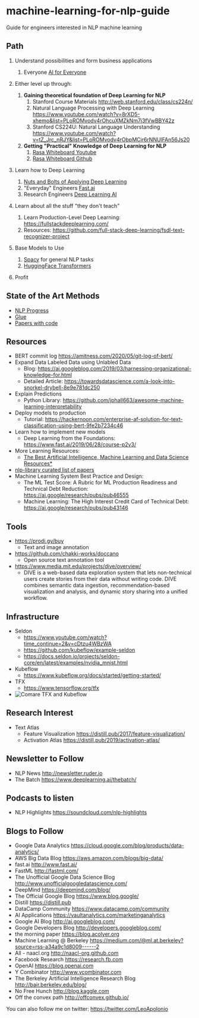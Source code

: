 # machine-learning-for-nlp-guide
Guide for engineers interested in NLP machine learning

## Path
  1. Understand possibilities and form business applications
      1. Everyone [AI for Everyone](https://www.coursera.org/learn/ai-for-everyone)

  1. Either level up through:
      1. __Gaining theoretical foundation of Deep Learning for NLP__
         1. Stanford Course Materials http://web.stanford.edu/class/cs224n/
         1. Natural Language Processing with Deep Learning https://www.youtube.com/watch?v=8rXD5-xhemo&list=PLoROMvodv4rOhcuXMZkNm7j3fVwBBY42z
         1. Stanford CS224U: Natural Language Understanding https://www.youtube.com/watch?v=tZ_Jrc_nRJY&list=PLoROMvodv4rObpMCir6rNNUlFAn56Js20
      1. __Getting "Practical" Knowledge of Deep Learning for NLP__
         1. [Rasa Whiteboard Youtube](https://www.youtube.com/watch?v=mWvnlVw_LiY&list=PL75e0qA87dlG-za8eLI6t0_Pbxafk-cxb&index=5)
         1. [Rasa Whiteboard Github](https://www.youtube.com/redirect?redir_token=JoSXMpXu79Zsu0ao_9CQMdS4Jr18MTU4OTEzMjUzOEAxNTg5MDQ2MTM4&q=https%3A%2F%2Fgithub.com%2FRasaHQ%2Falgorithm-whiteboard-resources&v=mWvnlVw_LiY&event=video_description)
  
  1. Learn how to Deep Learning
      1. [Nuts and Bolts of Applying Deep Learning](https://www.youtube.com/watch?v=F1ka6a13S9I)
      1. "Everyday" Engineers [Fast.ai](https://www.fast.ai/)
      1. Research Engineers [Deep Learning AI](https://www.deeplearning.ai/deep-learning-specialization/)

  1. Learn about all the stuff "they don't teach"
      1. Learn Production-Level Deep Learning: https://fullstackdeeplearning.com/
      1. Resources: https://github.com/full-stack-deep-learning/fsdl-text-recognizer-project
  1. Base Models to Use
      1. [Spacy](https://spacy.io/) for general NLP tasks
      1. [HuggingFace Transformers](https://github.com/huggingface/transformers)

  1. Profit

## State of the Art Methods
  * [NLP Progress](https://github.com/sebastianruder/NLP-progress)
  * [Glue](https://gluebenchmark.com/leaderboard)
  * [Papers with code](https://paperswithcode.com/sota)

## Resources
  * BERT commit log https://amitness.com/2020/05/git-log-of-bert/
  * Expand Data Labeled Data using Unlabled Data
    * Blog: https://ai.googleblog.com/2019/03/harnessing-organizational-knowledge-for.html
    * Detailed Article: https://towardsdatascience.com/a-look-into-snorkel-drybell-8e9e781dc250
  * Explain Predictions
    * Python Library: https://github.com/jphall663/awesome-machine-learning-interpretability
  * Deploy models to production
    * Tutorial: https://hackernoon.com/enterprise-af-solution-for-text-classification-using-bert-9fe2b7234c46
  * Learn how to implement new models
    * Deep Learning from the Foundations: https://www.fast.ai/2019/06/28/course-p2v3/
  * More Learning Resources:
    * [The Best Artificial Intelligence, Machine Learning and Data Science Resources*](https://www.notion.so/b3b97fa097b747698e87fd3badc657cf)
  * [nlp-library curated list of papers](https://github.com/mihail911/nlp-library)
  * Machine Learning System Best Practice and Design:
    * The ML Test Score: A Rubric for ML Production Readiness and Technical Debt Reduction: https://ai.google/research/pubs/pub46555
    * Machine Learning: The High Interest Credit Card of Technical Debt: https://ai.google/research/pubs/pub43146
    

## Tools
  * https://prodi.gy/buy
    * Text and image annotation
  * https://github.com/chakki-works/doccano
    * Open source text annotation tool
  * https://www.media.mit.edu/projects/dive/overview/
    * DIVE is a web-based data exploration system that lets non-technical users create stories from their data without writing code. DIVE combines semantic data ingestion, recommendation-based visualization and analysis, and dynamic story sharing into a unified workflow. 
    

## Infrastructure
  * Seldon
    * https://www.youtube.com/watch?time_continue=2&v=cDtzu4WBzWA
    * https://github.com/kubeflow/example-seldon
    * https://docs.seldon.io/projects/seldon-core/en/latest/examples/nvidia_mnist.html
  * Kubeflow
    * https://www.kubeflow.org/docs/started/getting-started/
  * TFX
    * https://www.tensorflow.org/tfx
  * ![Comare TFX and Kubeflow](https://imgur.com/IuH3T04.png)

## Research Interest
  * Text Atlas
    * Feature Visualization https://distill.pub/2017/feature-visualization/
    * Activation Atlas https://distill.pub/2019/activation-atlas/

## Newsletter to Follow
  * NLP News http://newsletter.ruder.io
  * The Batch https://www.deeplearning.ai/thebatch/

## Podcasts to listen
  * NLP Highlights https://soundcloud.com/nlp-highlights

## Blogs to Follow
  * Google Data Analytics https://cloud.google.com/blog/products/data-analytics/
  * AWS Big Data Blog https://aws.amazon.com/blogs/big-data/
  * fast.ai http://www.fast.ai/
  * FastML http://fastml.com/
  * The Unofficial Google Data Science Blog http://www.unofficialgoogledatascience.com/
  * DeepMind  https://deepmind.com/blog/
  * The Official Google Blog https://www.blog.google/
  * Distill https://distill.pub
  * DataCamp Community https://www.datacamp.com/community
  * AI Applications https://vaultanalytics.com/marketinganalytics
  * Google AI Blog http://ai.googleblog.com/
  * Google Developers Blog http://developers.googleblog.com/
  * the morning paper https://blog.acolyer.org
  * Machine Learning @ Berkeley https://medium.com/@ml.at.berkeley?source=rss-a34a9c1d8009------2
  * All - naacl.org http://naacl-org.github.com
  * Facebook Research https://research.fb.com
  * OpenAI  https://blog.openai.com
  * Y Combinator http://www.ycombinator.com
  * The Berkeley Artificial Intelligence Research Blog http://bair.berkeley.edu/blog/
  * No Free Hunch http://blog.kaggle.com
  * Off the convex path http://offconvex.github.io/

You can also follow me on twitter: https://twitter.com/LeoApolonio
